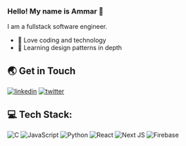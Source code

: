  ### Hello! My name is Ammar 👋
   I am a fullstack software engineer.

   - 🔭 Love coding and technology
   - 🌱 Learning design patterns in depth

   ## 🌏 Get in Touch

   [![linkedin](https://img.shields.io/badge/linkedin-0A66C2?style=for-the-badge&logo=linkedin&logoColor=white)](https://www.linkedin.com/in/ammar-hazem-06b658160/) [![twitter](https://img.shields.io/badge/twitter-1DA1F2?style=for-the-badge&logo=twitter&logoColor=white)](https://twitter.com/Aakira_97)

   ## 💻 Tech Stack:
  ![C](https://img.shields.io/badge/c-%2300599C.svg?style=for-the-badge&logo=c&logoColor=white) ![JavaScript](https://img.shields.io/badge/javascript-%23323330.svg?style=for-the-badge&logo=javascript&logoColor=%23F7DF1E) ![Python](https://img.shields.io/badge/Python-FFD43B?style=for-the-badge&logo=python&logoColor=blue) ![React](https://img.shields.io/badge/react-%2320232a.svg?style=for-the-badge&logo=react&logoColor=%2361DAFB) ![Next JS](https://img.shields.io/badge/next.js-000000?style=for-the-badge&logo=nextdotjs&logoColor=white) ![Firebase](https://img.shields.io/badge/firebase-ffca28?style=for-the-badge&logo=firebase&logoColor=black)
